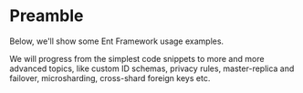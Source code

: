 # Preamble

Below, we'll show some Ent Framework usage examples.

We will progress from the simplest code snippets to more and more advanced topics, like custom ID schemas, privacy rules, master-replica and failover, microsharding, cross-shard foreign keys etc.
